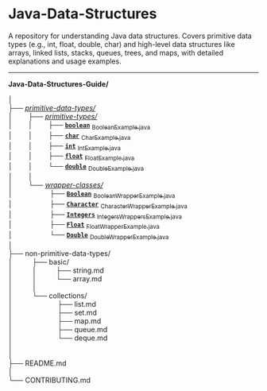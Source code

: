# Java-Data-Structures
A repository for understanding Java data structures. Covers primitive data types (e.g., int, float, double, char) and high-level data structures like arrays, linked lists, stacks, queues, trees, and maps, with detailed explanations and usage examples.

---

**Java-Data-Structures-Guide/**<br>

│<br>
├── [*primitive-data-types/*](./primitive-data-types/)<br>
│&nbsp;&nbsp;&nbsp;&nbsp;&nbsp;&nbsp;&nbsp;&nbsp;├── [*primitive-types/*](./primitive-data-types/primitive-types/)<br>
│&nbsp;&nbsp;&nbsp;&nbsp;&nbsp;&nbsp;&nbsp;&nbsp;│&nbsp;&nbsp;&nbsp;&nbsp;&nbsp;&nbsp;&nbsp;&nbsp;├── [**`boolean`**](./primitive-data-types/primitive-types/boolean/) [<sub>BooleanExample.java</sub>](./primitive-data-types/primitive-types/boolean/BooleanExample.java)<br>
│&nbsp;&nbsp;&nbsp;&nbsp;&nbsp;&nbsp;&nbsp;&nbsp;│&nbsp;&nbsp;&nbsp;&nbsp;&nbsp;&nbsp;&nbsp;&nbsp;├── [**`char`**](./primitive-data-types/primitive-types/char/) [<sub>CharExample.java</sub>](./primitive-data-types/primitive-types/char/CharExample.java)<br>
│&nbsp;&nbsp;&nbsp;&nbsp;&nbsp;&nbsp;&nbsp;&nbsp;│&nbsp;&nbsp;&nbsp;&nbsp;&nbsp;&nbsp;&nbsp;&nbsp;├── [**`int`**](./primitive-data-types/primitive-types/int/) [<sub>IntExample.java</sub>](./primitive-data-types/primitive-types/int/IntExample.java)<br>
│&nbsp;&nbsp;&nbsp;&nbsp;&nbsp;&nbsp;&nbsp;&nbsp;│&nbsp;&nbsp;&nbsp;&nbsp;&nbsp;&nbsp;&nbsp;&nbsp;├── [**`float`**](./primitive-data-types/primitive-types/float/) [<sub>FloatExample.java</sub>](./primitive-data-types/primitive-types/float/FloatExample.java)<br>
│&nbsp;&nbsp;&nbsp;&nbsp;&nbsp;&nbsp;&nbsp;&nbsp;│&nbsp;&nbsp;&nbsp;&nbsp;&nbsp;&nbsp;&nbsp;&nbsp;└── [**`double`**](./primitive-data-types/primitive-types/double/) [<sub>DoubleExample.java</sub>](./primitive-data-types/primitive-types/double/DoubleExample.java)<br>
│&nbsp;&nbsp;&nbsp;&nbsp;&nbsp;&nbsp;&nbsp;&nbsp;│<br>
│&nbsp;&nbsp;&nbsp;&nbsp;&nbsp;&nbsp;&nbsp;&nbsp;└── [*wrapper-classes/*](./primitive-data-types/wrapper-classes/)<br>
│&nbsp;&nbsp;&nbsp;&nbsp;&nbsp;&nbsp;&nbsp;&nbsp;&nbsp;&nbsp;&nbsp;&nbsp;&nbsp;&nbsp;&nbsp;&nbsp;&nbsp;&nbsp;&nbsp;├── [**`Boolean`**](./primitive-data-types/wrapper-classes/Boolean/) [<sub>BooleanWrapperExample.java</sub>](./primitive-data-types/wrapper-classes/Boolean/BooleanWrapperExample.java)<br>
│&nbsp;&nbsp;&nbsp;&nbsp;&nbsp;&nbsp;&nbsp;&nbsp;&nbsp;&nbsp;&nbsp;&nbsp;&nbsp;&nbsp;&nbsp;&nbsp;&nbsp;&nbsp;&nbsp;├── [**`Character`**](./primitive-data-types/wrapper-classes/Character/) [<sub>CharacterWrapperExample.java</sub>](./primitive-data-types/wrapper-classes/Character/CharacterWrapperExample.java)<br>
│&nbsp;&nbsp;&nbsp;&nbsp;&nbsp;&nbsp;&nbsp;&nbsp;&nbsp;&nbsp;&nbsp;&nbsp;&nbsp;&nbsp;&nbsp;&nbsp;&nbsp;&nbsp;&nbsp;├── [**`Integers`**](./primitive-data-types/wrapper-classes/Integers/) [<sub>IntegersWrappersExample.java</sub>](./primitive-data-types/wrapper-classes/Integers/IntegersWrappersExample.java)<br>
│&nbsp;&nbsp;&nbsp;&nbsp;&nbsp;&nbsp;&nbsp;&nbsp;&nbsp;&nbsp;&nbsp;&nbsp;&nbsp;&nbsp;&nbsp;&nbsp;&nbsp;&nbsp;&nbsp;├── [**`Float`**](./primitive-data-types/wrapper-classes/Float/) [<sub>FloatWrapperExample.java</sub>](./primitive-data-types/wrapper-classes/Float/FloatWrapperExample.java)<br>
│&nbsp;&nbsp;&nbsp;&nbsp;&nbsp;&nbsp;&nbsp;&nbsp;&nbsp;&nbsp;&nbsp;&nbsp;&nbsp;&nbsp;&nbsp;&nbsp;&nbsp;&nbsp;&nbsp;└── [**`Double`**](./primitive-data-types/wrapper-classes/Double/) [<sub>DoubleWrapperExample.java</sub>](./primitive-data-types/wrapper-classes/Double/DoubleWrapperExample.java)<br>
│<br>
├── non-primitive-data-types/<br>
│&nbsp;&nbsp;&nbsp;&nbsp;&nbsp;&nbsp;&nbsp;&nbsp;&nbsp;&nbsp;├── basic/<br>
│&nbsp;&nbsp;&nbsp;&nbsp;&nbsp;&nbsp;&nbsp;&nbsp;&nbsp;&nbsp;│&nbsp;&nbsp;&nbsp;&nbsp;&nbsp;&nbsp;&nbsp;&nbsp;&nbsp;&nbsp;├── string.md<br>
│&nbsp;&nbsp;&nbsp;&nbsp;&nbsp;&nbsp;&nbsp;&nbsp;&nbsp;&nbsp;│&nbsp;&nbsp;&nbsp;&nbsp;&nbsp;&nbsp;&nbsp;&nbsp;&nbsp;&nbsp;└── array.md<br>
│&nbsp;&nbsp;&nbsp;&nbsp;&nbsp;&nbsp;&nbsp;&nbsp;&nbsp;&nbsp;│<br>
│&nbsp;&nbsp;&nbsp;&nbsp;&nbsp;&nbsp;&nbsp;&nbsp;&nbsp;&nbsp;└── collections/<br>
│&nbsp;&nbsp;&nbsp;&nbsp;&nbsp;&nbsp;&nbsp;&nbsp;&nbsp;&nbsp;&nbsp;&nbsp;&nbsp;&nbsp;&nbsp;&nbsp;&nbsp;&nbsp;&nbsp;&nbsp;&nbsp;&nbsp;&nbsp;├── list.md<br>
│&nbsp;&nbsp;&nbsp;&nbsp;&nbsp;&nbsp;&nbsp;&nbsp;&nbsp;&nbsp;&nbsp;&nbsp;&nbsp;&nbsp;&nbsp;&nbsp;&nbsp;&nbsp;&nbsp;&nbsp;&nbsp;&nbsp;&nbsp;├── set.md<br>
│&nbsp;&nbsp;&nbsp;&nbsp;&nbsp;&nbsp;&nbsp;&nbsp;&nbsp;&nbsp;&nbsp;&nbsp;&nbsp;&nbsp;&nbsp;&nbsp;&nbsp;&nbsp;&nbsp;&nbsp;&nbsp;&nbsp;&nbsp;├── map.md<br>
│&nbsp;&nbsp;&nbsp;&nbsp;&nbsp;&nbsp;&nbsp;&nbsp;&nbsp;&nbsp;&nbsp;&nbsp;&nbsp;&nbsp;&nbsp;&nbsp;&nbsp;&nbsp;&nbsp;&nbsp;&nbsp;&nbsp;&nbsp;├── queue.md<br>
│&nbsp;&nbsp;&nbsp;&nbsp;&nbsp;&nbsp;&nbsp;&nbsp;&nbsp;&nbsp;&nbsp;&nbsp;&nbsp;&nbsp;&nbsp;&nbsp;&nbsp;&nbsp;&nbsp;&nbsp;&nbsp;&nbsp;&nbsp;└── deque.md<br>│<br>
│<br>
├── README.md<br>
│<br>
└── CONTRIBUTING.md<br>

